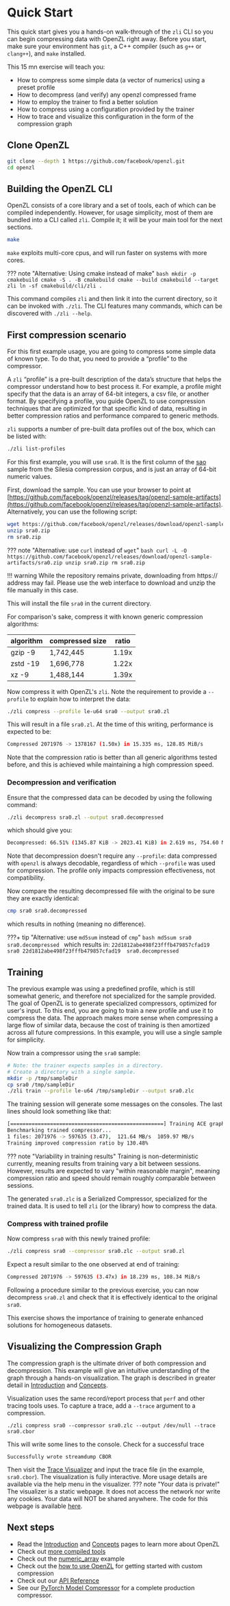 # Quick Start

This quick start gives you a hands-on walk-through of the `zli` CLI so you can begin compressing data with OpenZL right away. Before you start, make sure your environment has `git`, a C++ compiler (such as `g++` or `clang++`), and `make` installed.

This 15 mn exercise will teach you:

- How to compress some simple data (a vector of numerics) using a preset profile
- How to decompress (and verify) any openzl compressed frame
- How to employ the trainer to find a better solution
- How to compress using a configuration provided by the trainer
- How to trace and visualize this configuration in the form of the compression graph

## Clone OpenZL

```bash
git clone --depth 1 https://github.com/facebook/openzl.git
cd openzl
```

## Building the OpenZL CLI

OpenZL consists of a core library and a set of tools, each of which can be compiled independently. However, for usage simplicity, most of them are bundled into a CLI called `zli`.
Compile it; it will be your main tool for the next sections.

```bash
make
```

`make` exploits multi-core cpus, and will run faster on systems with more cores.

??? note "Alternative: Using cmake instead of make"
    ```bash
    mkdir -p cmakebuild
    cmake -S . -B cmakebuild
    cmake --build cmakebuild --target zli
    ln -sf cmakebuild/cli/zli .
    ```

This command compiles `zli` and then link it into the current directory, so it can be invoked with `./zli`.
The CLI features many commands, which can be discovered with `./zli --help`.

## First compression scenario

For this first example usage, you are going to compress some simple data of known type.
To do that, you need to provide a “profile” to the compressor.

A `zli` “profile” is a pre-built description of the data’s structure that helps the compressor understand how to best process it. For example, a profile might specify that the data is an array of 64-bit integers, a csv file, or another format. By specifying a profile, you guide OpenZL to use compression techniques that are optimized for that specific kind of data, resulting in better compression ratios and performance compared to generic methods.

`zli` supports a number of pre-built data profiles out of the box, which can be listed with:

```bash
./zli list-profiles
```

For this first example, you will use `sra0`. It is the first column of the [sao] sample from the Silesia compression corpus, and is just an array of 64-bit numeric values.

[sao]:https://sun.aei.polsl.pl/~sdeor/corpus/sao.bz2

First, download the sample. You can use your browser to point at [https://github.com/facebook/openzl/releases/tag/openzl-sample-artifacts](https://github.com/facebook/openzl/releases/tag/openzl-sample-artifacts).
Alternatively, you can use the following script:

```bash
wget https://github.com/facebook/openzl/releases/download/openzl-sample-artifacts/sra0.zip
unzip sra0.zip
rm sra0.zip
```

??? note "Alternative: use `curl` instead of `wget`"
    ```bash
    curl -L -O https://github.com/facebook/openzl/releases/download/openzl-sample-artifacts/sra0.zip
    unzip sra0.zip
    rm sra0.zip
    ```

!!! warning
    While the repository remains private, downloading from https:// address may fail.
    Please use the web interface to download and unzip the file manually in this case.

This will install the file `sra0` in the current directory.

For comparison's sake, compress it with known generic compression algorithms:

| algorithm | compressed size | ratio |
| ---       | ---       | --- |
| gzip -9   | 1,742,445 | 1.19x |
| zstd -19  | 1,696,778 | 1.22x |
| xz -9     | 1,488,144 | 1.39x |

Now compress it with OpenZL's `zli`. Note the requirement to provide a `--profile` to explain how to interpret the data:

```bash
./zli compress --profile le-u64 sra0 --output sra0.zl
```

This will result in a file `sra0.zl`.
At the time of this writing, performance is expected to be:

```sh
Compressed 2071976 -> 1378167 (1.50x) in 15.335 ms, 128.85 MiB/s
```

Note that the compression ratio is better than all generic algorithms tested before, and this is achieved while maintaining a high compression speed.

### Decompression and verification

Ensure that the compressed data can be decoded by using the following command:

```bash
./zli decompress sra0.zl --output sra0.decompressed
```

which should give you:

```sh
Decompressed: 66.51% (1345.87 KiB -> 2023.41 KiB) in 2.619 ms, 754.60 MiB/s
```

Note that decompression doesn't require any `--profile`: data compressed with `openzl` is always decodable, regardless of which `--profile` was used for compression. The profile only impacts compression effectiveness, not compatibility.

Now compare the resulting decompressed file with the original to be sure they are exactly identical:

```sh
cmp sra0 sra0.decompressed
```

which results in nothing (meaning no difference).

???+ tip "Alternative: use `md5sum` instead of `cmp`"
     ```bash
     md5sum sra0 sra0.decompressed
     ```
     which results in:
     ```
     22d1812abe498f23fffb479857cfad19  sra0
     22d1812abe498f23fffb479857cfad19  sra0.decompressed
     ```

## Training

The previous example was using a predefined profile, which is still somewhat generic, and therefore not specialized for the sample provided.
The goal of OpenZL is to generate specialized compressors, optimized for user's input.
To this end, you are going to train a new profile and use it to compress the data.
The approach makes more sense when compressing a large flow of similar data, because the cost of training is then amortized across all future compressions.
In this example, you will use a single sample for simplicity.

Now train a compressor using the `sra0` sample:

```sh
# Note: the trainer expects samples in a directory.
# Create a directory with a single sample.
mkdir -p /tmp/sampleDir
cp sra0 /tmp/sampleDir
./zli train --profile le-u64 /tmp/sampleDir --output sra0.zlc
```

The training session will generate some messages on the consoles.
The last lines should look something like that:

```sh
[==================================================] Training ACE graph 1/1
Benchmarking trained compressor...
1 files: 2071976 -> 597635 (3.47),  121.64 MB/s  1059.97 MB/s
Training improved compression ratio by 130.48%
```

??? note "Variability in training results"
    Training is non-deterministic currently, meaning
    results from training vary a bit between sessions.
    However, results are expected to vary "within reasonable margin", meaning
    compression ratio and speed should remain roughly comparable between sessions.

The generated `sra0.zlc` is a Serialized Compressor, specialized for the trained data.
It is used to tell `zli` (or the library) how to compress the data.

### Compress with trained profile

<!-- Note: since the result of ace is not reproducible, it can differ between runs.
     Should we have a downloadable "golden config" to better control the rest of the story ? -->

Now compress `sra0` with this newly trained profile:

```sh
./zli compress sra0 --compressor sra0.zlc --output sra0.zl
```

Expect a result similar to the one observed at end of training:

```sh
Compressed 2071976 -> 597635 (3.47x) in 18.239 ms, 108.34 MiB/s
```

Following a procedure similar to the previous exercise, you can now decompress `sra0.zl`
and check that it is effectively identical to the original `sra0`.

This exercise shows the importance of training to generate enhanced solutions for homogeneous datasets.

## Visualizing the Compression Graph
The compression graph is the ultimate driver of both compression and decompression.
This example will give an intuitive understanding of the graph through a hands-on visualization.
The graph is described in greater detail in [Introduction](introduction.md) and [Concepts](concepts.md).

Visualization uses the same record/report process that `perf` and other tracing tools uses. To capture a trace, add a `--trace` argument to a compression.
```
./zli compress sra0 --compressor sra0.zlc --output /dev/null --trace sra0.cbor
```
This will write some lines to the console. Check for a successful trace
```
Successfully wrote streamdump CBOR
```
Then visit the [Trace Visualizer](https://facebook.github.io/openzl/tools/trace) and input the trace file (in the example, `sra0.cbor`).
The visualization is fully interactive. More usage details are available via the help menu in the visualizer.
??? note "Your data is private!"
    The visualizer is a static webpage.
    It does not access the network nor write any cookies.
    Your data will NOT be shared anywhere.
    The code for this webpage is available [here](https://github.com/facebook/openzl/tree/dev/tools/visualization_app).
## Next steps

- Read the [Introduction](introduction.md) and [Concepts](concepts.md) pages to learn more about OpenZL
- Check out [more compiled tools](more-tools.md)
- Check out the [numeric_array](examples/c/numeric-array.md) example
- Check out the [how to use OpenZL](using-openzl.md) for getting started with custom compression
- Check out our [API Reference](../api/c/compressor.md)
- See our [PyTorch Model Compressor](https://github.com/facebook/openzl/blob/dev/custom_parsers/pytorch_model_compressor.cpp) for a complete production compressor.
